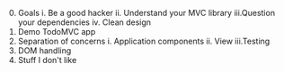 0. Goals
  i.  Be a good hacker
  ii. Understand your MVC library
  iii.Question your dependencies
  iv. Clean design
1. Demo TodoMVC app
2. Separation of concerns
  i.  Application components
  ii. View
  iii.Testing
3. DOM handling
4. Stuff I don't like
